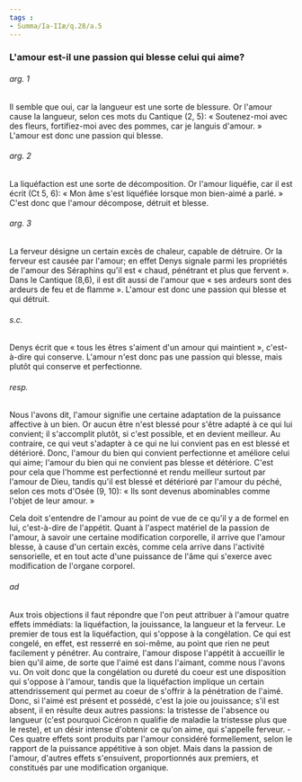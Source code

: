 ```yaml
---
tags : 
- Summa/Ia-IIæ/q.28/a.5
---
```


### L'amour est-il une passion qui blesse celui qui aime?

###### arg. 1
Il semble que oui, car la langueur est une sorte de blessure. Or l'amour cause la langueur, selon ces mots du Cantique (2, 5): « Soutenez-moi avec des fleurs, fortifiez-moi avec des pommes, car je languis d'amour. » L'amour est donc une passion qui blesse. 

###### arg. 2
La liquéfaction est une sorte de décomposition. Or l'amour liquéfie, car il est écrit (Ct 5, 6): « Mon âme s'est liquéfiée lorsque mon bien-aimé a parlé. » C'est donc que l'amour décompose, détruit et blesse. 

###### arg. 3
La ferveur désigne un certain excès de chaleur, capable de détruire. Or la ferveur est causée par l'amour; en effet Denys signale parmi les propriétés de l'amour des Séraphins qu'il est « chaud, pénétrant et plus que fervent ». Dans le Cantique (8,6), il est dit aussi de l'amour que « ses ardeurs sont des ardeurs de feu et de flamme ». L'amour est donc une passion qui blesse et qui détruit. 

###### s.c.
Denys écrit que « tous les êtres s'aiment d'un amour qui maintient », c'est-à-dire qui conserve. L'amour n'est donc pas une passion qui blesse, mais plutôt qui conserve et perfectionne. 

###### resp.
Nous l'avons dit, l'amour signifie une certaine adaptation de la puissance affective à un bien. Or aucun être n'est blessé pour s'être adapté à ce qui lui convient; il s'accomplit plutôt, si c'est possible, et en devient meilleur. Au contraire, ce qui veut s'adapter à ce qui ne lui convient pas en est blessé et détérioré. Donc, l'amour du bien qui convient perfectionne et améliore celui qui aime; l'amour du bien qui ne convient pas blesse et détériore. C'est pour cela que l'homme est perfectionné et rendu meilleur surtout par l'amour de Dieu, tandis qu'il est blessé et détérioré par l'amour du péché, selon ces mots d'Osée (9, 10): « Ils sont devenus abominables comme l'objet de leur amour. » 

Cela doit s'entendre de l'amour au point de vue de ce qu'il y a de formel en lui, c'est-à-dire de l'appétit. Quant à l'aspect matériel de la passion de l'amour, à savoir une certaine modification corporelle, il arrive que l'amour blesse, à cause d'un certain excès, comme cela arrive dans l'activité sensorielle, et en tout acte d'une puissance de l'âme qui s'exerce avec modification de l'organe corporel. 

###### ad 
Aux trois objections il faut répondre que l'on peut attribuer à l'amour quatre effets immédiats: la liquéfaction, la jouissance, la langueur et la ferveur. Le premier de tous est la liquéfaction, qui s'oppose à la congélation. Ce qui est congelé, en effet, est resserré en soi-même, au point que rien ne peut facilement y pénétrer. Au contraire, l'amour dispose l'appétit à accueillir le bien qu'il aime, de sorte que l'aimé est dans l'aimant, comme nous l'avons vu. On voit donc que la congélation ou dureté du coeur est une disposition qui s'oppose à l'amour, tandis que la liquéfaction implique un certain attendrissement qui permet au coeur de s'offrir à la pénétration de l'aimé. Donc, si l'aimé est présent et possédé, c'est la joie ou jouissance; s'il est absent, il en résulte deux autres passions: la tristesse de l'absence ou langueur (c'est pourquoi Cicéron n qualifie de maladie la tristesse plus que le reste), et un désir intense d'obtenir ce qu'on aime, qui s'appelle ferveur. - Ces quatre effets sont produits par l'amour considéré formellement, selon le rapport de la puissance appétitive à son objet. Mais dans la passion de l'amour, d'autres effets s'ensuivent, proportionnés aux premiers, et constitués par une modification organique. 

